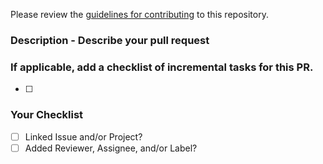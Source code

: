 Please review the [guidelines for contributing](https://github.com/jhuopensource/semesterly/blob/master/CODE_OF_CONDUCT.md) to this repository.
### Description - Describe your pull request

### If applicable, add a checklist of incremental tasks for this PR.
- [ ] 

### Your Checklist
- [ ] Linked Issue and/or Project?
- [ ] Added Reviewer, Assignee, and/or Label?